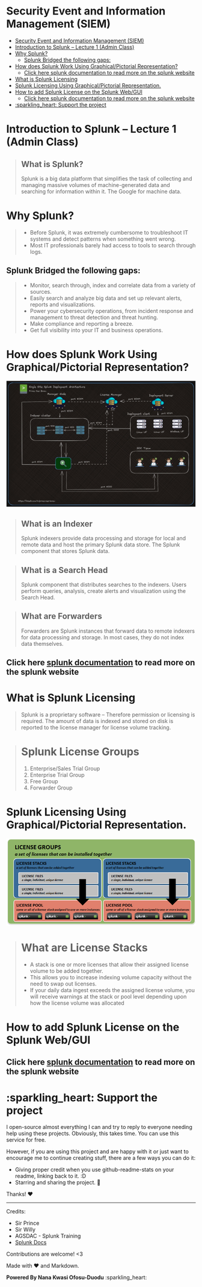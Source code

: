 <!--<p align="center">
 <img width="100px" src="https://res.cloudinary.com/anuraghazra/image/upload/v1594908242/logo_ccswme.svg" align="center" alt="GitHub Readme Stats" />
 <h2 align="center">GitHub Readme Stats</h2>
 <p align="center">Get dynamically generated GitHub stats on your READMEs!</p>
</p> -->

#  Security Event and Information Management (SIEM)

- [Security Event and Information Management (SIEM)](#security-event-and-information-management-siem)
- [Introduction to Splunk – Lecture 1 (Admin Class)](#introduction-to-splunk--lecture-1-admin-class)
- [Why Splunk?](#why-splunk)
  - [Splunk Bridged the following gaps:](#splunk-bridged-the-following-gaps)
- [How does Splunk Work Using Graphical/Pictorial Representation?](#how-does-splunk-work-using-graphicalpictorial-representation)
  - [Click here splunk documentation to read more on the splunk website](#click-here-splunk-documentation-to-read-more-on-the-splunk-website)
- [What is Splunk Licensing](#what-is-splunk-licensing)
- [Splunk Licensing Using Graphical/Pictorial Representation.](#splunk-licensing-using-graphicalpictorial-representation)
- [How to add Splunk License on the Splunk Web/GUI](#how-to-add-splunk-license-on-the-splunk-webgui)
  - [Click here splunk documentation to read more on the splunk website](#click-here-splunk-documentation-to-read-more-on-the-splunk-website-1)
- [:sparkling\_heart: Support the project](#sparkling_heart-support-the-project)


# Introduction to Splunk – Lecture 1 (Admin Class)

>## What is Splunk?
>Splunk is a big data platform that simplifies the task of collecting and managing massive volumes of machine-generated data and searching for information within it. The Google for machine data.

# Why Splunk?
> - Before Splunk, it was extremely cumbersome to troubleshoot IT systems and detect patterns when something went wrong.
> - Most IT professionals barely had access to tools to search through logs.

## Splunk Bridged the following gaps:
> - Monitor, search through, index and correlate data from a variety of sources.
> - Easily search and analyze big data and set up relevant alerts, reports and visualizations.
> - Power your cybersecurity operations, from incident response and management to threat detection and threat hunting.
> - Make compliance and reporting a breeze.
> - Get full visibility into your IT and business operations.

# How does Splunk Work Using Graphical/Pictorial Representation?
![](How_does_splunk_work.png "How Does Splunk Work")

>## __What is an Indexer__ 
>Splunk indexers provide data processing and storage for local and remote data and host the primary Splunk data store. The Splunk component that stores Splunk data.

>## __What is a Search Head__
> Splunk component that distributes searches to the indexers. Users perform queries, analysis, create alerts and visualization using the Search Head.
> 

>## What are Forwarders 
>Forwarders are Splunk instances that forward data to remote indexers for data processing and storage. In most cases, they do not index data themselves.

## Click here [splunk documentation](https://docs.splunk.com/Documentation/Splunk/latest/Capacity/ComponentsofaSplunkEnterprisedeployment "Read More on Introduction to Splunk") to read more on the splunk website


# What is Splunk Licensing
>Splunk is a proprietary software – Therefore permission or licensing is required.
The amount of data is indexed and stored on disk is reported to the license manager for license volume tracking.

># Splunk License Groups
> 1. Enterprise/Sales Trial Group
> 2. Enterprise Trial Group
> 3. Free Group
> 4. Forwarder Group

# Splunk Licensing Using Graphical/Pictorial Representation.
![](splunk_license_groups.png "How Does Splunk Work")

># What are License Stacks
> - A stack is one or more licenses that allow their assigned license volume to be added together.
> - This allows you to increase indexing volume capacity without the need to swap out licenses.
> - If your daily data ingest exceeds the assigned license volume, you will receive warnings at the stack or pool level depending upon how the license volume was allocated

# How to add Splunk License on the Splunk Web/GUI

## Click here [splunk documentation](https://docs.splunk.com/Documentation/Splunk/latest/Admin/Groups,stacks,pools,andotherterminology "Read More on Splunk Licensing") to read more on the splunk website


# :sparkling\_heart: Support the project

I open-source almost everything I can and try to reply to everyone needing help using these projects. Obviously,
this takes time. You can use this service for free.

However, if you are using this project and are happy with it or just want to encourage me to continue creating stuff, there are a few ways you can do it:

*   Giving proper credit when you use github-readme-stats on your readme, linking back to it. :D
*   Starring and sharing the project. :rocket:

Thanks! :heart:

***

Credits:
- Sir Prince
- Sir Willy
- AGSDAC - Splunk Training
- [Splunk Docs](https://docs.splunk.com/Documentation)

Contributions are welcome! <3

Made with :heart: and Markdown.

**Powered By Nana Kwasi Ofosu-Duodu** :sparkling\_heart: